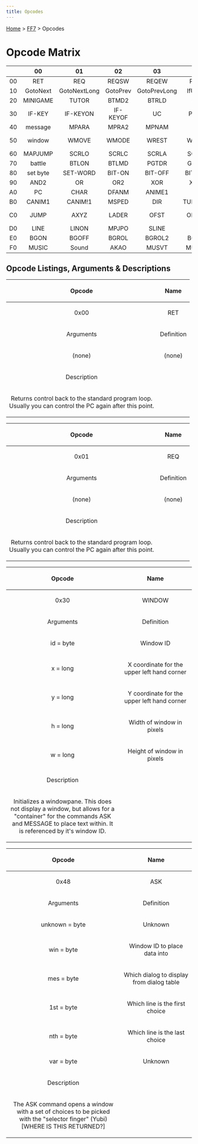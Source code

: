 ```yaml
---
title: Opcodes
---
```


[Home](../index.md) > [FF7](../FF7.md) > Opcodes

# Opcode Matrix

|     |    00    |      01      |    02    |      03      |   04    |    05    |   06    |    07    |    08    |    09     |   0A   |    0B    |    0C    |   0D    |   0E   |    0F    |
|:---:|:--------:|:------------:|:--------:|:------------:|:-------:|:--------:|:-------:|:--------:|:--------:|:---------:|:------:|:--------:|:--------:|:-------:|:------:|:--------:|
| 00  |   RET    |     REQ      |  REQSW   |    REQEW     |  PREQ   |  PRQSW   |  PRQEW  |  RETTO   |   JOIN   |   SPLIT   | SPTYPE |  GTPYE   |   ?OC?   |  ?OD?   | DSKCG  | SPECIAL  |
| 10  | GotoNext | GotoNextLong | GotoPrev | GotoPrevLong | IfUByte | IfUByteL | IfSWord | IfSWordL | IfUSWord | IfUSWordL |   \-   |    \-    |   ?1C?   |   \-    |   \-   |    \-    |
| 20  | MINIGAME |    TUTOR     |  BTMD2   |    BTRLD     |  wait   |  NFADE   |  BLINK  | BGMOVIE  |  KAWAI   |   KAWIW   | PMOVA  |   SLIP   |  BGPDH   |  BGSCR  |  WCLS  |  WSIZW   |
| 30  |  IF-KEY  |   IF-KEYON   | IF-KEYOF |      UC      |  PDIRA  |  PTURA   |  WSPCL  |  WNUMB   |  STTIM   |   GOLD+   | GOLD-  |  CHGLD   | HMPMAX1  | HMPMAX2 | MHMMX  | HMPMAX3  |
| 40  | message  |    MPARA     |  MPRA2   |    MPNAM     |   \-    |   MP+    |   \-    |   MP-    |   ASK    |   MENU    | MENU2  |  BTLTB   |    \-    |   HP+   |   \-   |   HP-    |
| 50  |  window  |    WMOVE     |  WMODE   |    WREST     |  WCLSE  |   WROW   |  GWCOL  |  SWCOL   |  ST-ITM  |  DL-ITM   | CK-ITM |  SM-TRA  |  DM-TRA  | CM-TRA  | SHAKE  |   NOP    |
| 60  | MAPJUMP  |    SCRLO     |  SCRLC   |    SCRLA     |  SCR2D  |  SCRCC   | SCR2DC  |  SCRLW   |  SCR2DL  |   MPDSP   | VWOFT  |   FADE   |  FADEW   |  IDLCK  | LSTMP  |  SCRLP   |
| 70  |  battle  |    BTLON     |  BTLMD   |    PGTDR     |  GETPC  |  PXYZI   |  PLUS!  |  PLUS2!  |  MINUS!  |  MINUS2!  |  INC!  |  INC2!   |   DEC!   |  DEC2!  | TLKON  |  RDMSD   |
| 80  | set byte |   SET-WORD   |  BIT-ON  |   BIT-OFF    | BIT-XOR |   PLUS   |  PLUS2  |  MINUS   |  MINUS2  |    MUL    |  MUL2  |   DIV    |   DIV2   |   MOD   |  MOD2  |   AND    |
| 90  |   AND2   |      OR      |   OR2    |     XOR      |  XOR2   |   INC    |  INC2   |   DEC    |   DEC2   |  RANDOM   | LBYTE  |  HBYTE   |  2BYTE   |  SETX   |  GETX  | SEARCHX  |
| A0  |    PC    |     CHAR     |  DFANM   |    ANIME1    |  VISI   |   XYZI   |   XYI   |   XYZ    |   MOVE   |   CMOVE   |  MOVA  |   TURA   |  ANIMW   |  FMOVE  | ANIME2 |  ANIM!1  |
| B0  |  CANIM1  |   CANIM!1    |  MSPED   |     DIR      | TURNGEN |   TURN   |  DIRA   |  GETDIR  |  GETAXY  |   GETAI   | ANIM!2 |  CANIM2  | CANIM!2  |  ASPED  |   \-   |    CC    |
| C0  |   JUMP   |     AXYZ     |  LADER   |     OFST     |  OFSTW  |  TALKR   |  SLIDR  |  SOLID   |  PRTYP   |   PRTYM   | PRTYE  | IF-PRTYQ | IF-MEMBQ |  MMB+-  | MMBLK  |  MMBUK   |
| D0  |   LINE   |    LINON     |  MPJPO   |    SLINE     |   SIN   |   COS    |  TLKR2  |  SLDR2   |  PMJMP   |  PMJMP2   | AKAO2  |  FCFIX   |  CCANM   |  ANIMB  | TURNW  |  MPPAL   |
| E0  |   BGON   |    BGOFF     |  BGROL   |    BGROL2    |  BGCLR  |  STPAL   |  LDPAL  |   CPPA   |  RTPAL   |   ADPAL   | MPPAL2 |  STPLS   |  LDPLS   | CPPAL2  | RTPAL2 |  ADPAL2  |
| F0  |  MUSIC   |    Sound     |   AKAO   |    MUSVT     |  MUSVM  |  MULCK   |  BMUSC  |  CHMPH   |  PMVIE   |   MOVIE   | MVIEF  |  MVCAM   |  FMUSC   |  CMUSC  | CHMST  | GAMEOVER |

## Opcode Listings, Arguments & Descriptions

<table><thead><tr class="header"><th style="text-align: center;"><p>Opcode</p></th><th style="text-align: center;"><p>Name</p></th></tr></thead><tbody><tr class="odd"><td style="text-align: center;"><p>0x00</p></td><td style="text-align: center;"><p>RET</p></td></tr><tr class="even"><td style="text-align: center;"><p>Arguments</p></td><td style="text-align: center;"><p>Definition</p></td></tr><tr class="odd"><td style="text-align: center;"><p>(none)</p></td><td style="text-align: center;"><p>(none)</p></td></tr><tr class="even"><td style="text-align: center;"><p>Description</p></td><td style="text-align: center;"></td></tr><tr class="odd"><td style="text-align: center;"><p>Returns control back to the standard program loop.<br />
Usually you can control the PC again after this point.</p></td><td style="text-align: center;"></td></tr></tbody></table>

<table><thead><tr class="header"><th style="text-align: center;"><p>Opcode</p></th><th style="text-align: center;"><p>Name</p></th></tr></thead><tbody><tr class="odd"><td style="text-align: center;"><p>0x01</p></td><td style="text-align: center;"><p>REQ</p></td></tr><tr class="even"><td style="text-align: center;"><p>Arguments</p></td><td style="text-align: center;"><p>Definition</p></td></tr><tr class="odd"><td style="text-align: center;"><p>(none)</p></td><td style="text-align: center;"><p>(none)</p></td></tr><tr class="even"><td style="text-align: center;"><p>Description</p></td><td style="text-align: center;"></td></tr><tr class="odd"><td style="text-align: center;"><p>Returns control back to the standard program loop.<br />
Usually you can control the PC again after this point.</p></td><td style="text-align: center;"></td></tr></tbody></table>

<table><thead><tr class="header"><th style="text-align: center;"><p>Opcode</p></th><th style="text-align: center;"><p>Name</p></th></tr></thead><tbody><tr class="odd"><td style="text-align: center;"><p>0x30</p></td><td style="text-align: center;"><p>WINDOW</p></td></tr><tr class="even"><td style="text-align: center;"><p>Arguments</p></td><td style="text-align: center;"><p>Definition</p></td></tr><tr class="odd"><td style="text-align: center;"><p>id = byte</p></td><td style="text-align: center;"><p>Window ID</p></td></tr><tr class="even"><td style="text-align: center;"><p>x = long</p></td><td style="text-align: center;"><p>X coordinate for the upper left hand corner</p></td></tr><tr class="odd"><td style="text-align: center;"><p>y = long</p></td><td style="text-align: center;"><p>Y coordinate for the upper left hand corner</p></td></tr><tr class="even"><td style="text-align: center;"><p>h = long</p></td><td style="text-align: center;"><p>Width of window in pixels</p></td></tr><tr class="odd"><td style="text-align: center;"><p>w = long</p></td><td style="text-align: center;"><p>Height of window in pixels</p></td></tr><tr class="even"><td style="text-align: center;"><p>Description</p></td><td style="text-align: center;"></td></tr><tr class="odd"><td style="text-align: center;"><p>Initializes a windowpane. This does not display a window, but allows for a<br />
"container" for the commands ASK and MESSAGE to place text within. It<br />
is referenced by it's window ID.</p></td><td style="text-align: center;"></td></tr></tbody></table>

<table><thead><tr class="header"><th style="text-align: center;"><p>Opcode</p></th><th style="text-align: center;"><p>Name</p></th></tr></thead><tbody><tr class="odd"><td style="text-align: center;"><p>0x48</p></td><td style="text-align: center;"><p>ASK</p></td></tr><tr class="even"><td style="text-align: center;"><p>Arguments</p></td><td style="text-align: center;"><p>Definition</p></td></tr><tr class="odd"><td style="text-align: center;"><p>unknown = byte</p></td><td style="text-align: center;"><p>Unknown</p></td></tr><tr class="even"><td style="text-align: center;"><p>win = byte</p></td><td style="text-align: center;"><p>Window ID to place data into</p></td></tr><tr class="odd"><td style="text-align: center;"><p>mes = byte</p></td><td style="text-align: center;"><p>Which dialog to display from dialog table</p></td></tr><tr class="even"><td style="text-align: center;"><p>1st = byte</p></td><td style="text-align: center;"><p>Which line is the first choice</p></td></tr><tr class="odd"><td style="text-align: center;"><p>nth = byte</p></td><td style="text-align: center;"><p>Which line is the last choice</p></td></tr><tr class="even"><td style="text-align: center;"><p>var = byte</p></td><td style="text-align: center;"><p>Unknown</p></td></tr><tr class="odd"><td style="text-align: center;"><p>Description</p></td><td style="text-align: center;"></td></tr><tr class="even"><td style="text-align: center;"><p>The ASK command opens a window with a set of choices to be picked<br />
with the "selector finger" (Yubi) [WHERE IS THIS RETURNED?]</p></td><td style="text-align: center;"></td></tr></tbody></table>
